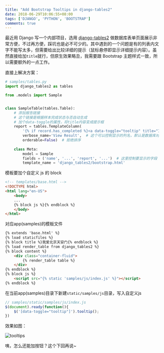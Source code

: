 ```yaml
---
title: "Add Bootstrap Tooltips in django-tables2"
date: 2018-06-29T10:06:55+08:00
tags: ['DJANGO', 'PYTHON', 'BOOTSTRAP']
comments: true
---
```


最近用 Django 写一个内部项目，选用 [django-tables2](https://django-tables2.readthedocs.io/en/latest/) 做数据库表单页面展示非常方便，不过再方便，踩坑也是必不可少的。其中遇到的一个问题是有的列表内文字不能写太多，但需要给出比较详细的提示（鼠标悬停即显示详细提示内容）。虽然直接给加`title`就行，但原生效果略丑，我需要跟 Bootstrap 主题样式一致，所以需要额外的一点工作。

直接上解决方案：

```python
# samples/tables.py
import django_tables2 as tables

from .models import Sample


class SampleTable(tables.Table):
	# 添加报告链接
    # 这个链接是根据样本完成状态与否自动生成
    # 加个data-toggle的属性，将title内容变成提示框
    report = tables.TemplateColumn(
        '{% if record.has_completed %}<a data-toggle="tooltip" title="It will take a few seconds to load the data, please be patient" href="/samples/{{record.id}}/" target="_blank">Result link</a> {% else %}<i class="fa fa-ellipsis-h"></i>{% endif %}',
        verbose_name='View Result',  # 这个可以控制显示的列名，默认是数据库对应字段名
        orderable=False)  # 拒绝排序
    
    class Meta:
        model = Sample
        fields = ('name', '...', 'report', '...')  # 这里控制要显示的字段
        template_name = 'django_tables2/bootstrap.html'
```

模板要加个自定义 js 的 block

```html
<!-- templates/base.html -->
<!DOCTYPE html>
<html lang="en-US">
    <body>
    ...
    {% block js %}{% endblock %}
    </body>
</html>
```

对应app(samples)的模板文件

```html
{% extends 'base.html' %}
{% load staticfiles %}
{% block title %}我爱北京天安门{% endblock %}
{% load render_table from django_tables2 %}
{% block content %}
	<div class="container-fluid">
        {% render_table table %}
	</div>
{% endblock %}
{% block js %}
    <script src="{% static 'samples/js/index.js' %}"></script>
{% endblock %}
```

在当前app(samples)目录下新建`static/samples/js`目录，写入自定义js

```javascript
// samples/static/samples/js/index.js
$(document).ready(function(){
    $('[data-toggle="tooltip"]').tooltip();
})
```

效果如图：

![tooltips](http://7xivdp.com1.z0.glb.clouddn.com/jpg/2018/6/5c72ddc40df1977100b2b6b6440df9dd.jpg)

咦，怎么还能加按钮？这个下回再说~